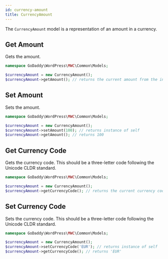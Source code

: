 ```yaml
---
id: currency-amount
title: CurrencyAmount
---
```


The `CurrencyAmount` model is a representation of an amount in a currency.

## Get Amount

Gets the amount.

```php
namespace GoDaddy\WordPress\MWC\Common\Models;

$currencyAmount = new CurrencyAmount();
$currencyAmount->getAmount(); // returns the current amount from the instance
```

## Set Amount

Sets the amount.

```php
namespace GoDaddy\WordPress\MWC\Common\Models;

$currencyAmount = new CurrencyAmount();
$currencyAmount->setAmount(100); // returns instance of self
$currencyAmount->getAmount(); // returns 100
```

## Get Currency Code

Gets the currency code. This should be a three-letter code following the Unicode CLDR standard.

```php
namespace GoDaddy\WordPress\MWC\Common\Models;

$currencyAmount = new CurrencyAmount();
$currencyAmount->getCurrencyCode(); // returns the current currency code from the instance
```

## Set Currency Code

Sets the currency code. This should be a three-letter code following the Unicode CLDR standard.

```php
namespace GoDaddy\WordPress\MWC\Common\Models;

$currencyAmount = new CurrencyAmount();
$currencyAmount->setCurrencyCode('EUR'); // returns instance of self
$currencyAmount->getCurrencyCode(); // returns 'EUR'
```